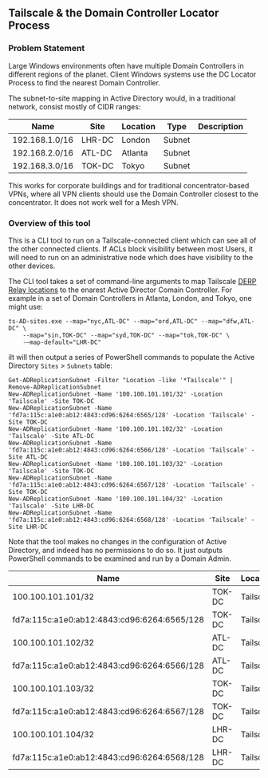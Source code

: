 ## Tailscale & the Domain Controller Locator Process

### Problem Statement
Large Windows environments often have multiple Domain Controllers in different
regions of the planet. Client Windows systems use the DC Locator Process to find
the nearest Domain Controller.

The subnet-to-site mapping in Active Directory would, in a traditional network,
consist mostly of CIDR ranges:

| Name | Site | Location | Type | Description
|------|------|----------|------|------------
|192.168.1.0/16|LHR-DC|London|Subnet|
|192.168.2.0/16|ATL-DC|Atlanta|Subnet|
|192.168.3.0/16|TOK-DC|Tokyo|Subnet|

This works for corporate buildings and for traditional concentrator-based
VPNs, where all VPN clients should use the Domain Controller closest to the
concentrator. It does not work well for a Mesh VPN.

### Overview of this tool
This is a CLI tool to run on a Tailscale-connected client which can see all
of the other connected clients. If ACLs block visibility between most Users,
it will need to run on an administrative node which does have visibility to
the other devices.

The CLI tool takes a set of command-line arguments to map Tailscale
[DERP Relay locations](https://tailscale.com/blog/how-tailscale-works/#encrypted-tcp-relays-derp)
to the enarest Active Director Comain Controller. For example in a
set of Domain Controllers in Atlanta, London, and Tokyo, one might use:
```
ts-AD-sites.exe --map="nyc,ATL-DC" --map="ord,ATL-DC" --map="dfw,ATL-DC" \
    --map="sin,TOK-DC" --map="syd,TOK-DC" --map="tok,TOK-DC" \
    -–map-default="LHR-DC"
```

iIt will then output a series of PowerShell commands to populate the Active
Directory `Sites` > `Subnets` table:
```
Get-ADReplicationSubnet -Filter "Location -like '*Tailscale'" | Remove-ADReplicationSubnet
New-ADReplicationSubnet -Name '100.100.101.101/32' -Location 'Tailscale' -Site TOK-DC
New-ADReplicationSubnet -Name 'fd7a:115c:a1e0:ab12:4843:cd96:6264:6565/128' -Location 'Tailscale' -Site TOK-DC
New-ADReplicationSubnet -Name '100.100.101.102/32' -Location 'Tailscale' -Site ATL-DC
New-ADReplicationSubnet -Name 'fd7a:115c:a1e0:ab12:4843:cd96:6264:6566/128' -Location 'Tailscale' -Site ATL-DC
New-ADReplicationSubnet -Name '100.100.101.103/32' -Location 'Tailscale' -Site TOK-DC
New-ADReplicationSubnet -Name 'fd7a:115c:a1e0:ab12:4843:cd96:6264:6567/128' -Location 'Tailscale' -Site TOK-DC
New-ADReplicationSubnet -Name '100.100.101.104/32' -Location 'Tailscale' -Site LHR-DC
New-ADReplicationSubnet -Name 'fd7a:115c:a1e0:ab12:4843:cd96:6264:6568/128' -Location 'Tailscale' -Site LHR-DC
```

Note that the tool makes no changes in the configuration of Active Directory, and
indeed has no permissions to do so. It just outputs PowerShell commands to be
examined and run by a Domain Admin.

| Name | Site | Location | Type | Description
|------|------|----------|------|------------
|100.100.101.101/32|TOK-DC|Tailscale|Subnet|
|fd7a:115c:a1e0:ab12:4843:cd96:6264:6565/128|TOK-DC|Tailscale|Subnet|
|100.100.101.102/32|ATL-DC|Tailscale|Subnet|
|fd7a:115c:a1e0:ab12:4843:cd96:6264:6566/128|ATL-DC|Tailscale|Subnet|
|100.100.101.103/32|TOK-DC|Tailscale|Subnet|
|fd7a:115c:a1e0:ab12:4843:cd96:6264:6567/128|TOK-DC|Tailscale|Subnet|
|100.100.101.104/32|LHR-DC|Tailscale|Subnet|
|fd7a:115c:a1e0:ab12:4843:cd96:6264:6568/128|LHR-DC|Tailscale|Subnet|

